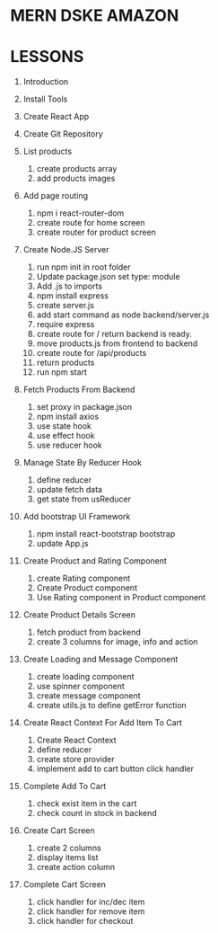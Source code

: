 # MERN DSKE AMAZON

# LESSONS

1. Introduction
2. Install Tools
3. Create React App
4. Create Git Repository
5. List products
   1. create products array
   2. add products images
6. Add page routing
   1. npm i react-router-dom
   2. create route for home screen
   3. create router for product screen
7. Create Node.JS Server
   1. run npm init in root folder
   2. Update package.json set type: module
   3. Add .js to imports
   4. npm install express
   5. create server.js
   6. add start command as node backend/server.js
   7. require express
   8. create route for / return backend is ready.
   9. move products.js from frontend to backend
   10. create route for /api/products
   11. return products
   12. run npm start
8. Fetch Products From Backend
   1. set proxy in package.json
   2. npm install axios
   3. use state hook
   4. use effect hook
   5. use reducer hook
9. Manage State By Reducer Hook

   1. define reducer
   2. update fetch data
   3. get state from usReducer

10. Add bootstrap UI Framework

    1. npm install react-bootstrap bootstrap
    2. update App.js

11. Create Product and Rating Component

    1. create Rating component
    2. Create Product component
    3. Use Rating component in Product component

12. Create Product Details Screen

    1. fetch product from backend
    2. create 3 columns for image, info and action

13. Create Loading and Message Component

    1. create loading component
    2. use spinner component
    3. create message component
    4. create utils.js to define getError function

14. Create React Context For Add Item To Cart

    1. Create React Context
    2. define reducer
    3. create store provider
    4. implement add to cart button click handler

15. Complete Add To Cart

    1. check exist item in the cart
    2. check count in stock in backend

16. Create Cart Screen

    1. create 2 columns
    2. display items list
    3. create action column

17. Complete Cart Screen
    1. click handler for inc/dec item
    2. click handler for remove item
    3. click handler for checkout
